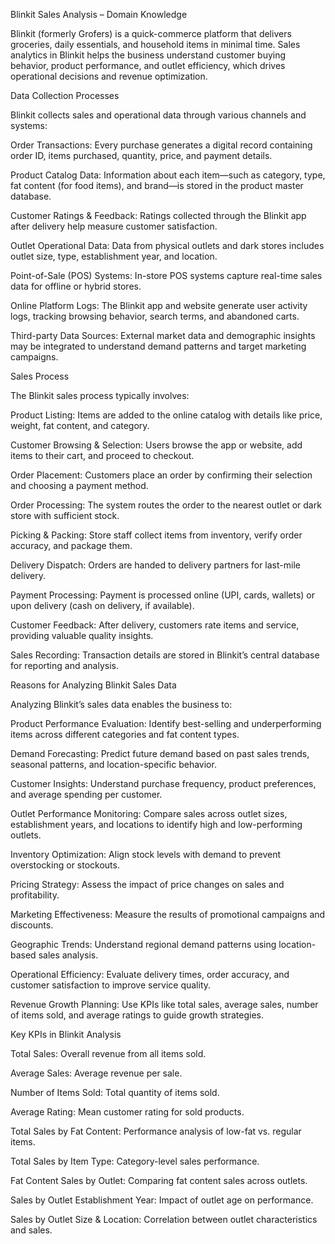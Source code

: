 Blinkit Sales Analysis – Domain Knowledge

Blinkit (formerly Grofers) is a quick-commerce platform that delivers groceries, daily essentials, and household items in minimal time. Sales analytics in Blinkit helps the business understand customer buying behavior, product performance, and outlet efficiency, which drives operational decisions and revenue optimization.

Data Collection Processes

Blinkit collects sales and operational data through various channels and systems:

Order Transactions: Every purchase generates a digital record containing order ID, items purchased, quantity, price, and payment details.

Product Catalog Data: Information about each item—such as category, type, fat content (for food items), and brand—is stored in the product master database.

Customer Ratings & Feedback: Ratings collected through the Blinkit app after delivery help measure customer satisfaction.

Outlet Operational Data: Data from physical outlets and dark stores includes outlet size, type, establishment year, and location.

Point-of-Sale (POS) Systems: In-store POS systems capture real-time sales data for offline or hybrid stores.

Online Platform Logs: The Blinkit app and website generate user activity logs, tracking browsing behavior, search terms, and abandoned carts.

Third-party Data Sources: External market data and demographic insights may be integrated to understand demand patterns and target marketing campaigns.

Sales Process

The Blinkit sales process typically involves:

Product Listing: Items are added to the online catalog with details like price, weight, fat content, and category.

Customer Browsing & Selection: Users browse the app or website, add items to their cart, and proceed to checkout.

Order Placement: Customers place an order by confirming their selection and choosing a payment method.

Order Processing: The system routes the order to the nearest outlet or dark store with sufficient stock.

Picking & Packing: Store staff collect items from inventory, verify order accuracy, and package them.

Delivery Dispatch: Orders are handed to delivery partners for last-mile delivery.

Payment Processing: Payment is processed online (UPI, cards, wallets) or upon delivery (cash on delivery, if available).

Customer Feedback: After delivery, customers rate items and service, providing valuable quality insights.

Sales Recording: Transaction details are stored in Blinkit’s central database for reporting and analysis.

Reasons for Analyzing Blinkit Sales Data

Analyzing Blinkit’s sales data enables the business to:

Product Performance Evaluation: Identify best-selling and underperforming items across different categories and fat content types.

Demand Forecasting: Predict future demand based on past sales trends, seasonal patterns, and location-specific behavior.

Customer Insights: Understand purchase frequency, product preferences, and average spending per customer.

Outlet Performance Monitoring: Compare sales across outlet sizes, establishment years, and locations to identify high and low-performing outlets.

Inventory Optimization: Align stock levels with demand to prevent overstocking or stockouts.

Pricing Strategy: Assess the impact of price changes on sales and profitability.

Marketing Effectiveness: Measure the results of promotional campaigns and discounts.

Geographic Trends: Understand regional demand patterns using location-based sales analysis.

Operational Efficiency: Evaluate delivery times, order accuracy, and customer satisfaction to improve service quality.

Revenue Growth Planning: Use KPIs like total sales, average sales, number of items sold, and average ratings to guide growth strategies.

Key KPIs in Blinkit Analysis

Total Sales: Overall revenue from all items sold.

Average Sales: Average revenue per sale.

Number of Items Sold: Total quantity of items sold.

Average Rating: Mean customer rating for sold products.

Total Sales by Fat Content: Performance analysis of low-fat vs. regular items.

Total Sales by Item Type: Category-level sales performance.

Fat Content Sales by Outlet: Comparing fat content sales across outlets.

Sales by Outlet Establishment Year: Impact of outlet age on performance.

Sales by Outlet Size & Location: Correlation between outlet characteristics and sales.
